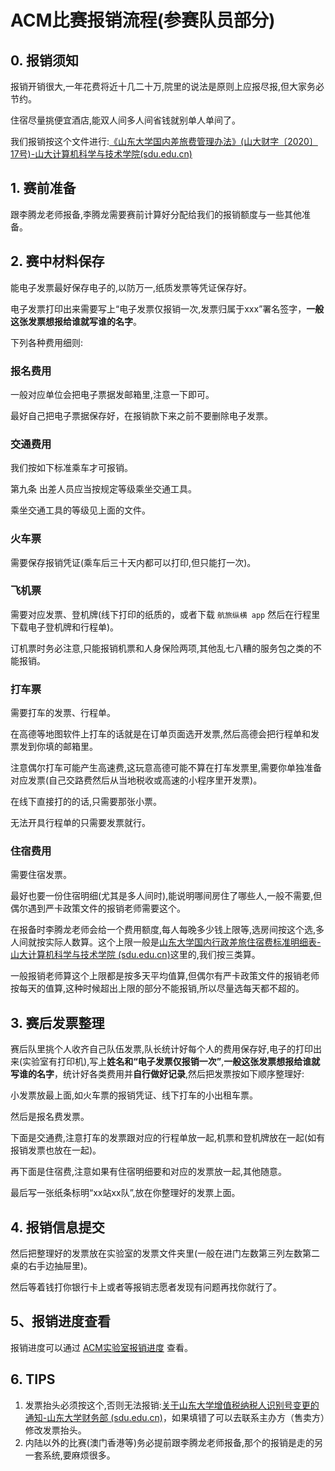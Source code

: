 # ACM比赛报销流程(参赛队员部分) 

## 0. 报销须知

报销开销很大,一年花费将近十几二十万,院里的说法是原则上应报尽报,但大家务必节约。

住宿尽量挑便宜酒店,能双人间多人间省钱就别单人单间了。

我们报销按这个文件进行:[《山东大学国内差旅费管理办法》(山大财字〔2020〕17号)-山大计算机科学与技术学院(sdu.edu.cn)](https://www.cs.sdu.edu.cn/info/1155/4922.htm)

## 1. 赛前准备

跟李腾龙老师报备,李腾龙需要赛前计算好分配给我们的报销额度与一些其他准备。

## 2. 赛中材料保存

能电子发票最好保存电子的,以防万一,纸质发票等凭证保存好。

电子发票打印出来需要写上“电子发票仅报销一次,发票归属于xxx”署名签字，**一般这张发票想报给谁就写谁的名字**。

下列各种费用细则:

### 报名费用

一般对应单位会把电子票据发邮箱里,注意一下即可。

最好自己把电子票据保存好，在报销款下来之前不要删除电子发票。

### 交通费用

我们按如下标准乘车才可报销。

第九条 出差人员应当按规定等级乘坐交通工具。

乘坐交通工具的等级见上面的文件。
### 火车票 

需要保存报销凭证(乘车后三十天内都可以打印,但只能打一次)。 

### 飞机票 

需要对应发票、登机牌(线下打印的纸质的，或者下载 `航旅纵横 app` 然后在行程里下载电子登机牌和行程单)。 

订机票时务必注意,只能报销机票和人身保险两项,其他乱七八糟的服务包之类的不能报销。 

### 打车票 

需要打车的发票、行程单。 

在高德等地图软件上打车的话就是在订单页面选开发票,然后高德会把行程单和发票发到你填的邮箱里。 

注意偶尔打车可能产生高速费,这玩意高德可能不算在打车发票里,需要你单独准备对应发票(自己交路费然后从当地税收或高速的小程序里开发票)。 

在线下直接打的的话,只需要那张小票。 

无法开具行程单的只需要发票就行。 

### 住宿费用 

需要住宿发票。 

最好也要一份住宿明细(尤其是多人间时),能说明哪间房住了哪些人,一般不需要,但偶尔遇到严卡政策文件的报销老师需要这个。 

在报备时李腾龙老师会给一个费用额度,每人每晚多少钱上限等,选房间按这个选,多人间就按实际人数算。这个上限一般是[山东大学国内行政差旅住宿费标准明细表-山大计算机科学与技术学院 (sdu.edu.cn)](https://www.cs.sdu.edu.cn/info/1155/4921.htm)这里的,我们按三类算。 

一般报销老师算这个上限都是按多天平均值算,但偶尔有严卡政策文件的报销老师按每天的值算,这种时候超出上限的部分不能报销,所以尽量选每天都不超的。 

## 3. 赛后发票整理 

赛后队里挑个人收齐自己队伍发票,队长统计好每个人的费用保存好,电子的打印出来(实验室有打印机),写上**姓名和“电子发票仅报销一次”**,**一般这张发票想报给谁就写谁的名字**，统计好各类费用并**自行做好记录**,然后把发票按如下顺序整理好: 


小发票放最上面,如火车票的报销凭证、线下打车的小出租车票。 

然后是报名费发票。

下面是交通费,注意打车的发票跟对应的行程单放一起,机票和登机牌放在一起(如有报销发票也放在一起)。

再下面是住宿费,注意如果有住宿明细要和对应的发票放一起,其他随意。

最后写一张纸条标明“xx站xx队”,放在你整理好的发票上面。

## 4. 报销信息提交


然后把整理好的发票放在实验室的发票文件夹里(一般在进门左数第三列左数第二桌的右手边抽屉里)。

然后等着钱打你银行卡上或者等报销志愿者发现有问题再找你就行了。

## 5、报销进度查看

报销进度可以通过 [ACM实验室报销进度](https://365.kdocs.cn/l/cvoZYySHqDjy) 查看。

## 6. TIPS

1. 发票抬头必须按这个,否则无法报销:[关于山东大学增值税纳税人识别号变更的通知-山东大学财务部 (sdu.edu.cn)](https://www.cwc.sdu.edu.cn/info/1037/2168.htm)，如果填错了可以去联系主办方（售卖方）修改发票抬头。
2. 内陆以外的比赛(澳门香港等)务必提前跟李腾龙老师报备,那个的报销是走的另一套系统,要麻烦很多。